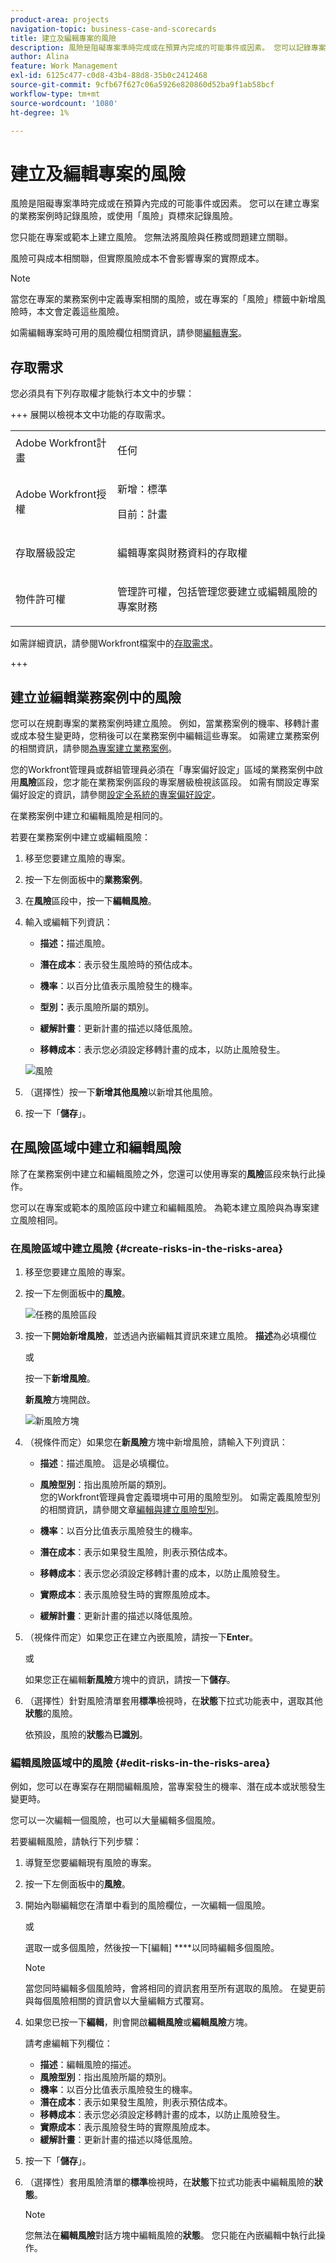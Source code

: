 ```yaml
---
product-area: projects
navigation-topic: business-case-and-scorecards
title: 建立及編輯專案的風險
description: 風險是阻礙專案準時完成或在預算內完成的可能事件或因素。 您可以記錄專案風險，作為建立專案業務案例的一部分或使用「風險」頁標。 您可以將風險新增至專案和範本。 您無法將風險與任務或問題建立關聯。
author: Alina
feature: Work Management
exl-id: 6125c477-c0d8-43b4-88d8-35b0c2412468
source-git-commit: 9cfb67f627c06a5926e820860d52ba9f1ab58bcf
workflow-type: tm+mt
source-wordcount: '1080'
ht-degree: 1%

---
```


# 建立及編輯專案的風險

<!--Audited: 01/2025-->

<!--<span class="preview">The highlighted information on this page refers to functionality not yet generally available. It is available only in the Preview environment for all customers. The same features will also be available in the Production environment for all customers after a week from the Preview release. </span>   

<span class="preview">For more information, see [Interface modernization](/help/quicksilver/product-announcements/product-releases/interface-modernization/interface-modernization.md). </span>-->

風險是阻礙專案準時完成或在預算內完成的可能事件或因素。 您可以在建立專案的業務案例時記錄風險，或使用「風險」頁標來記錄風險。

您只能在專案或範本上建立風險。 您無法將風險與任務或問題建立關聯。

風險可與成本相關聯，但實際風險成本不會影響專案的實際成本。

>[!NOTE]
>
>當您在專案的業務案例中定義專案相關的風險，或在專案的「風險」標籤中新增風險時，本文會定義這些風險。
>
>如需編輯專案時可用的風險欄位相關資訊，請參閱[編輯專案](../../../manage-work/projects/manage-projects/edit-projects.md)。

## 存取需求

您必須具有下列存取權才能執行本文中的步驟：

+++ 展開以檢視本文中功能的存取需求。

<table style="table-layout:auto"> 
 <col> 
 <col> 
 <tbody> 
  <tr> 
   <td role="rowheader">Adobe Workfront計畫</td> 
   <td> 
   <p>任何</p></td> 
  </tr> 
  <tr> 
   <td role="rowheader">Adobe Workfront授權</td> 
   <td> <p>新增：標準 </p>
   <p>目前：計畫 </p> </td> 
  </tr> 
  <tr> 
   <td role="rowheader">存取層級設定</td> 
   <td> <p>編輯專案與財務資料的存取權</p> </td> 
  </tr> 
  <tr> 
   <td role="rowheader">物件許可權</td> 
   <td> <p> 管理許可權，包括管理您要建立或編輯風險的專案財務 </p> </td> 
  </tr> 
 </tbody> 
</table>

如需詳細資訊，請參閱Workfront檔案中的[存取需求](/help/quicksilver/administration-and-setup/add-users/access-levels-and-object-permissions/access-level-requirements-in-documentation.md)。

+++

## 建立並編輯業務案例中的風險

您可以在規劃專案的業務案例時建立風險。 例如，當業務案例的機率、移轉計畫或成本發生變更時，您稍後可以在業務案例中編輯這些專案。 如需建立業務案例的相關資訊，請參閱[為專案建立業務案例](../../../manage-work/projects/define-a-business-case/create-business-case.md)。

您的Workfront管理員或群組管理員必須在「專案偏好設定」區域的業務案例中啟用&#x200B;**風險**&#x200B;區段，您才能在業務案例區段的專案層級檢視該區段。 如需有關設定專案偏好設定的資訊，請參閱[設定全系統的專案偏好設定](../../../administration-and-setup/set-up-workfront/configure-system-defaults/set-project-preferences.md)。

在業務案例中建立和編輯風險是相同的。

若要在業務案例中建立或編輯風險：

1. 移至您要建立風險的專案。
1. 按一下左側面板中的&#x200B;**業務案例**。
1. 在&#x200B;**風險**&#x200B;區段中，按一下&#x200B;**編輯風險**。
1. 輸入或編輯下列資訊：

   * **描述：**&#x200B;描述風險。

   * **潛在成本**：表示發生風險時的預估成本。

   * **機率**：以百分比值表示風險發生的機率。

   * **型別：**&#x200B;表示風險所屬的類別。
   * **緩解計畫**：更新計畫的描述以降低風險。

   * **移轉成本**：表示您必須設定移轉計畫的成本，以防止風險發生。

   ![風險](assets/crp1-350x117.png)

1. （選擇性）按一下&#x200B;**新增其他風險**&#x200B;以新增其他風險。
1. 按一下「**儲存**」。

## 在風險區域中建立和編輯風險

除了在業務案例中建立和編輯風險之外，您還可以使用專案的&#x200B;**風險**&#x200B;區段來執行此操作。

您可以在專案或範本的風險區段中建立和編輯風險。 為範本建立風險與為專案建立風險相同。

### 在風險區域中建立風險 {#create-risks-in-the-risks-area}

1. 移至您要建立風險的專案。
1. 按一下左側面板中的&#x200B;**風險**。

   ![任務的風險區段](assets/risks-section-on-project-2022.png)

1. 按一下&#x200B;**開始新增風險**，並透過內嵌編輯其資訊來建立風險。 **描述**&#x200B;為必填欄位

   或

   按一下&#x200B;**新增風險**。

   **新風險**&#x200B;方塊開啟。

   ![新風險方塊](assets/new-risk-box.png)

1. （視條件而定）如果您在&#x200B;**新風險**&#x200B;方塊中新增風險，請輸入下列資訊：

   * **描述**：描述風險。 這是必填欄位。
   * **風險型別**：指出風險所屬的類別。\
     您的Workfront管理員會定義環境中可用的風險型別。 如需定義風險型別的相關資訊，請參閱文章[編輯與建立風險型別](../../../administration-and-setup/set-up-workfront/configure-system-defaults/edit-create-risk-types.md)。

   * **機率**：以百分比值表示風險發生的機率。
   * **潛在成本**：表示如果發生風險，則表示預估成本。
   * **移轉成本**：表示您必須設定移轉計畫的成本，以防止風險發生。
   * **實際成本**：表示風險發生時的實際風險成本。
   * **緩解計畫**：更新計畫的描述以降低風險。

1. （視條件而定）如果您正在建立內嵌風險，請按一下&#x200B;**Enter**。

   或

   如果您正在編輯&#x200B;**新風險**&#x200B;方塊中的資訊，請按一下&#x200B;**儲存**。

1. （選擇性）針對風險清單套用&#x200B;**標準**&#x200B;檢視時，在&#x200B;**狀態**&#x200B;下拉式功能表中，選取其他&#x200B;**狀態**&#x200B;的風險。

   依預設，風險的&#x200B;**狀態**&#x200B;為&#x200B;**已識別**。

### 編輯風險區域中的風險 {#edit-risks-in-the-risks-area}

例如，您可以在專案存在期間編輯風險，當專案發生的機率、潛在成本或狀態發生變更時。

您可以一次編輯一個風險，也可以大量編輯多個風險。

若要編輯風險，請執行下列步驟：

1. 導覽至您要編輯現有風險的專案。
1. 按一下左側面板中的&#x200B;**風險**。
1. 開始內聯編輯您在清單中看到的風險欄位，一次編輯一個風險。

   或

   選取一或多個風險，然後按一下[編輯] ****&#x200B;以同時編輯多個風險。

   >[!NOTE]
   >
   >當您同時編輯多個風險時，會將相同的資訊套用至所有選取的風險。 在變更前與每個風險相關的資訊會以大量編輯方式覆寫。

1. 如果您已按一下&#x200B;**編輯**，則會開啟&#x200B;**編輯風險**&#x200B;或&#x200B;**編輯風險**&#x200B;方塊。

   請考慮編輯下列欄位：

   * **描述**：編輯風險的描述。
   * **風險型別**：指出風險所屬的類別。
   * **機率**：以百分比值表示風險發生的機率。
   * **潛在成本**：表示如果發生風險，則表示預估成本。
   * **移轉成本**：表示您必須設定移轉計畫的成本，以防止風險發生。
   * **實際成本**：表示風險發生時的實際風險成本。
   * **緩解計畫**：更新計畫的描述以降低風險。

1. 按一下「**儲存**」。
1. （選擇性）套用風險清單的&#x200B;**標準**&#x200B;檢視時，在&#x200B;**狀態**&#x200B;下拉式功能表中編輯風險的&#x200B;**狀態**。

   >[!NOTE]
   >
   >您無法在&#x200B;**編輯風險**&#x200B;對話方塊中編輯風險的&#x200B;**狀態**。 您只能在內嵌編輯中執行此操作。
